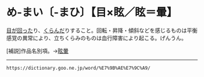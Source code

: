 # め‐まい〔‐まひ〕【目×眩／眩＝暈】

[目が回った](めがまわる（目が回る）)り、[くらんだ]((くらむ（暗む／眩む／晦む）))りすること。回転・昇降・傾斜などを感じるものは平衡感覚の異常により、立ちくらみのものは血行障害により起こる。げんうん。

\[補説\]作品名別項。→[眩暈](https://dictionary.goo.ne.jp/word/%E7%9C%A9%E6%9A%88_%28%E3%82%81%E3%81%BE%E3%81%84%29/#jn-276525)

---
`https://dictionary.goo.ne.jp/word/%E7%9B%AE%E7%9C%A9/`